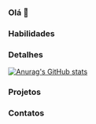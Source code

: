 ### Olá 👋
### Habilidades
### Detalhes
[![Anurag's GitHub stats](https://github-readme-stats.vercel.app/api?username=albertmarques7)](https://github.com/anuraghazra/github-readme-stats)
### Projetos
### Contatos



